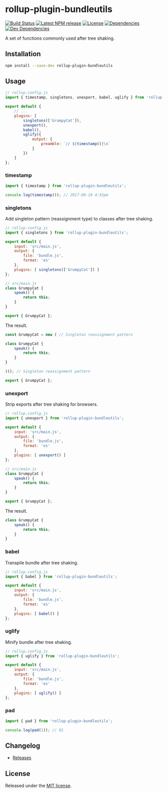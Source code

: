 # rollup-plugin-bundleutils
[![Build Status](https://travis-ci.org/pschroen/rollup-plugin-bundleutils.svg)]()
[![Latest NPM release](https://img.shields.io/npm/v/rollup-plugin-bundleutils.svg)]()
[![License](https://img.shields.io/npm/l/rollup-plugin-bundleutils.svg)]()
[![Dependencies](https://img.shields.io/david/pschroen/rollup-plugin-bundleutils.svg)]()
[![Dev Dependencies](https://img.shields.io/david/dev/pschroen/rollup-plugin-bundleutils.svg)]()

A set of functions commonly used after tree shaking.


## Installation

```bash
npm install --save-dev rollup-plugin-bundleutils
```


## Usage

```js
// rollup.config.js
import { timestamp, singletons, unexport, babel, uglify } from 'rollup-plugin-bundleutils';

export default {
    // ...
    plugins: [
        singletons(['GrumpyCat']),
        unexport(),
        babel(),
        uglify({
            output: {
                preamble: `// ${timestamp()}\n`
            }
        })
    ]
};
```


### timestamp

```js
import { timestamp } from 'rollup-plugin-bundleutils';

console.log(timestamp()); // 2017-09-19 4:55pm
```


### singletons

Add singleton pattern (reassignment type) to classes after tree shaking.

```js
// rollup.config.js
import { singletons } from 'rollup-plugin-bundleutils';

export default {
    input: 'src/main.js',
    output: {
        file: 'bundle.js',
        format: 'es'
    },
    plugins: [ singletons(['GrumpyCat']) ]
};
```

```js
// src/main.js
class GrumpyCat {
    speak() {
        return this;
    }
}

export { GrumpyCat };
```

The result.

```js
const GrumpyCat = new ( // Singleton reassignment pattern

class GrumpyCat {
    speak() {
        return this;
    }
}

)(); // Singleton reassignment pattern

export { GrumpyCat };
```


### unexport

Strip exports after tree shaking for browsers.

```js
// rollup.config.js
import { unexport } from 'rollup-plugin-bundleutils';

export default {
    input: 'src/main.js',
    output: {
        file: 'bundle.js',
        format: 'es'
    },
    plugins: [ unexport() ]
};
```

```js
// src/main.js
class GrumpyCat {
    speak() {
        return this;
    }
}

export { GrumpyCat };
```

The result.

```js
class GrumpyCat {
    speak() {
        return this;
    }
}
```


### babel

Transpile bundle after tree shaking.

```js
// rollup.config.js
import { babel } from 'rollup-plugin-bundleutils';

export default {
    input: 'src/main.js',
    output: {
        file: 'bundle.js',
        format: 'es'
    },
    plugins: [ babel() ]
};
```


### uglify

Minify bundle after tree shaking.

```js
// rollup.config.js
import { uglify } from 'rollup-plugin-bundleutils';

export default {
    input: 'src/main.js',
    output: {
        file: 'bundle.js',
        format: 'es'
    },
    plugins: [ uglify() ]
};
```


### pad

```js
import { pad } from 'rollup-plugin-bundleutils';

console.log(pad(1)); // 01
```


## Changelog

* [Releases](https://github.com/pschroen/rollup-plugin-bundleutils/releases)


## License

Released under the [MIT license](LICENSE).
